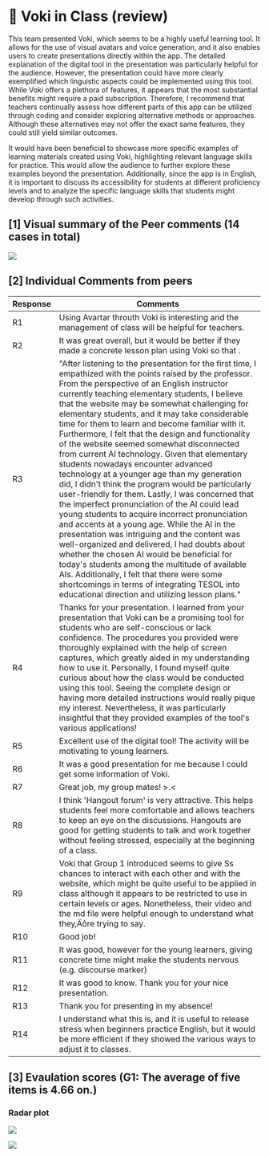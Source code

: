 # 💙 Voki in Class (review)

This team presented Voki, which seems to be a highly useful learning tool. It allows for the use of visual avatars and voice generation, and it also enables users to create presentations directly within the app. The detailed explanation of the digital tool in the presentation was particularly helpful for the audience. However, the presentation could have more clearly exemplified which linguistic aspects could be implemented using this tool. While Voki offers a plethora of features, it appears that the most substantial benefits might require a paid subscription. Therefore, I recommend that teachers continually assess how different parts of this app can be utilized through coding and consider exploring alternative methods or approaches. Although these alternatives may not offer the exact same features, they could still yield similar outcomes.

It would have been beneficial to showcase more specific examples of learning materials created using Voki, highlighting relevant language skills for practice. This would allow the audience to further explore these examples beyond the presentation. Additionally, since the app is in English, it is important to discuss its accessibility for students at different proficiency levels and to analyze the specific language skills that students might develop through such activities.

## [1] Visual summary of the Peer comments (14 cases in total)

![](https://github.com/MK316/Spring2024/blob/main/DLTESOL/project/WCG1.png)

## [2] Individual Comments from peers

|Response	|Comments|
|--|--|
|R1|	Using Avartar throuth Voki is interesting and the management of class will be helpful for teachers.|
|R2	|It was great overall, but it would be better if they made a concrete lesson plan using Voki so that .|
|R3	|"After listening to the presentation for the first time, I empathized with the points raised by the professor. From the perspective of an English instructor currently teaching elementary students, I believe that the website may be somewhat challenging for elementary students, and it may take considerable time for them to learn and become familiar with it. Furthermore, I felt that the design and functionality of the website seemed somewhat disconnected from current AI technology. Given that elementary students nowadays encounter advanced technology at a younger age than my generation did, I didn't think the program would be particularly user-friendly for them. Lastly, I was concerned that the imperfect pronunciation of the AI could lead young students to acquire incorrect pronunciation and accents at a young age. While the AI in the presentation was intriguing and the content was well-organized and delivered, I had doubts about whether the chosen AI would be beneficial for today's students among the multitude of available AIs. Additionally, I felt that there were some shortcomings in terms of integrating TESOL into educational direction and utilizing lesson plans."
|R4|	Thanks for your presentation. I learned from your presentation that Voki can be a promising tool for students who are self-conscious or lack confidence. The procedures you provided were thoroughly explained with the help of screen captures, which greatly aided in my understanding how to use it. Personally, I found myself quite curious about how the class would be conducted using this tool. Seeing the complete design or having more detailed instructions would really pique my interest. Nevertheless, it was particularly insightful that they provided examples of the tool's various applications!|
|R5	|Excellent use of the digital tool! The activity will be motivating to young learners.|
|R6	|It was a good presentation for me because I could get some information of Voki.|
|R7	|Great job, my group mates! >.<|
|R8	|I think 'Hangout forum' is very attractive. This helps students feel more comfortable and allows teachers to keep an eye on the discussions. Hangouts are good for getting students to talk and work together without feeling stressed, especially at the beginning of a class.|
|R9	|Voki that Group 1 introduced seems to give Ss chances to interact with each other and with the website, which might be quite useful to be applied in class although it appears to be restricted to use in certain levels or ages. Nonetheless, their video and the md file were helpful enough to understand what they‚Äôre trying to say.|
|R10|	Good job!|
|R11|	It was good, however for the young learners, giving concrete time might make the students nervous (e.g. discourse marker)|
|R12|	It was good to know. Thank you for your nice presentation.|
|R13|	Thank you for presenting in my absence!|
|R14|	I understand what this is, and it is useful to release stress when beginners practice English, but it would be more efficient if they showed the various ways to adjust it to classes.|

## [3] Evaulation scores (G1: The average of five items is 4.66 on.)

### Radar plot
![](https://github.com/MK316/Spring2024/blob/main/DLTESOL/data/radar-total.png)

![](https://github.com/MK316/Spring2024/blob/main/DLTESOL/data/radar-G1.png)


